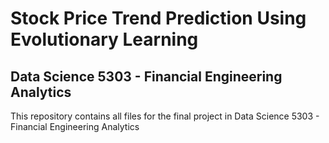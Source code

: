 # Stock Price Trend Prediction Using Evolutionary Learning
## Data Science 5303 - Financial Engineering Analytics

This repository contains all files for the final project in Data Science 5303 - Financial Engineering Analytics



